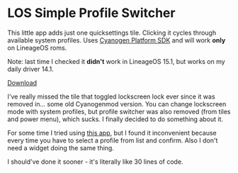 # LOS Simple Profile Switcher
This little app adds just one quicksettings tile. Clicking it cycles through available system profiles. Uses [Cyanogen Platform SDK](https://github.com/CyanogenMod/cm_platform_sdk) and will work **only** on LineageOS roms.

Note: last time I checked it **didn't** work in LineageOS 15.1, but works on my daily driver 14.1.

[Download](https://github.com/szycikm/LOSSimpleProfileSwitcher/releases/latest)

I've really missed the tile that toggled lockscreen lock ever since it was removed in... some old Cyanogenmod version. You can change lockscreen mode with system profiles, but profile switcher was also removed (from tiles and power menu), which sucks. I finally decided to do something about it.

For some time I tried using [this app](https://forum.xda-developers.com/android/apps-games/app-profiles-quicksettings-tile-t3665913), but I found it inconvenient because every time you have to select a profile from list and confirm. Also I don't need a widget doing the same thing.

I should've done it sooner - it's literally like 30 lines of code.
